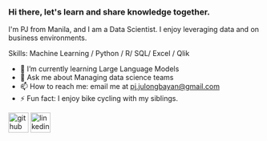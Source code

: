### Hi there,  let's learn and share knowledge together. 

I'm PJ from Manila, and I am a Data Scientist. I enjoy leveraging data and on business environments. 

Skills: Machine Learning / Python / R/ SQL/ Excel / Qlik

- 🌱 I’m currently learning Large Language Models 
- 💬 Ask me about Managing data science teams 
- 📫 How to reach me: email me at pj.julongbayan@gmail.com 
- ⚡ Fun fact: I enjoy bike cycling with my siblings.  

[<img src='https://cdn.jsdelivr.net/npm/simple-icons@3.0.1/icons/github.svg' alt='github' height='40'>](https://github.com/PJJulongbayan)  [<img src='https://cdn.jsdelivr.net/npm/simple-icons@3.0.1/icons/linkedin.svg' alt='linkedin' height='40'>](https://www.linkedin.com/in/paul-john-julongbayan-3b070464//)  

